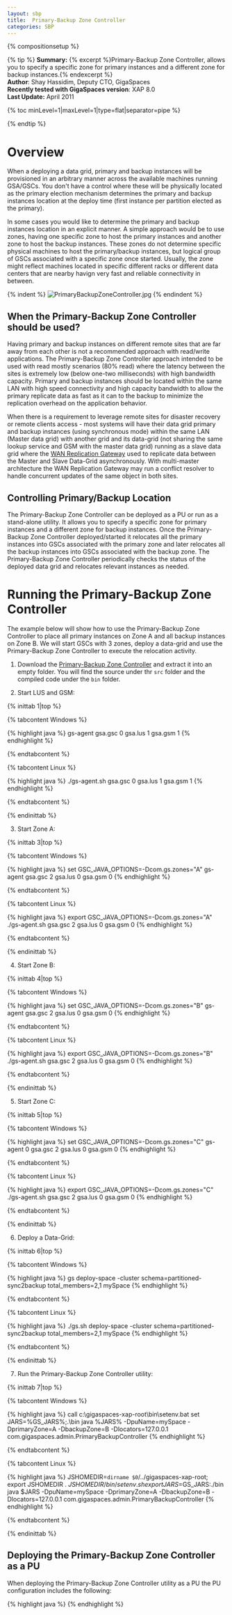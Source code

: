 ```yaml
---
layout: sbp
title:  Primary-Backup Zone Controller
categories: SBP
---
```


{% compositionsetup %}

{% tip %}
**Summary:** {% excerpt %}Primary-Backup Zone Controller, allows you to specify a specific zone for primary instances and a different zone for backup instances.{% endexcerpt %}<br/>
**Author**: Shay Hassidim, Deputy CTO, GigaSpaces<br/>
**Recently tested with GigaSpaces version**: XAP 8.0<br/>
**Last Update:** April 2011<br/>

{% toc minLevel=1|maxLevel=1|type=flat|separator=pipe %}

{% endtip %}

# Overview

When a deploying a data grid, primary and backup instances will be provisioned in an arbitrary manner across the available machines running GSA/GSCs. You don't have a control where these will be physically located as the primary election mechanism determines the primary and backup instances location at the deploy time (first instance per partition elected as the primary).

In some cases you would like to determine the primary and backup instances location in an explicit manner. A simple approach would be to use zones, having one specific zone to host the primary instances and another zone to host the backup instances. These zones do not determine specific physical machines to host the primary/backup instances, but logical group of GSCs associated with a specific zone once started. Usually, the zone might reflect machines located in specific different racks or different data centers that are nearby havign very fast and reliable connectivity in between.

{% indent %}
![PrimaryBackupZoneController.jpg](/attachment_files/sbp/PrimaryBackupZoneController.jpg)
{% endindent %}

## When the Primary-Backup Zone Controller should be used?
Having primary and backup instances on different remote sites that are far away from each other is not a recommended approach with read/write applications. The Primary-Backup Zone Controller approach intended to be used with read mostly scenarios (80% read) where the latency between the sites is extremely low (below one-two milliseconds) with high bandwidth capacity. Primary and backup instances should be located within the same LAN with high speed connectivity and high capacity bandwidth to allow the primary replicate data as fast as it can to the backup to minimize the replication overhead on the application behavior.

When there is a requirement to leverage remote sites for disaster recovery or remote clients access - most systems will have their data grid primary and backup instances (using synchronous mode) within the same LAN (Master data grid) with another grid and its data-grid (not sharing the same lookup service and GSM with the master data grid) running as a slave data grid where the [WAN Replication Gateway](./wan-replication-gateway.html) used to replicate data between the Master and Slave Data-Grid asynchronously. With multi-master architecture the WAN Replication Gateway may run a conflict resolver to handle concurrent updates of the same object in both sites.

## Controlling Primary/Backup Location
The Primary-Backup Zone Controller can be deployed as a PU or run as a stand-alone utility. It allows you to specify a specific zone for primary instances and a different zone for backup instances. Once the Primary-Backup Zone Controller deployed/started it relocates all the primary instances into GSCs associated with the primary zone and later relocates all the backup instances into GSCs associated with the backup zone. The Primary-Backup Zone Controller periodically checks the status of the deployed data grid and relocates relevant instances as needed.

# Running the Primary-Backup Zone Controller

The example below will show how to use the Primary-Backup Zone Controller to place all primary instances on Zone A and all backup instances on Zone B. We will start GSCs with 3 zones, deploy a data-grid and use the Primary-Backup Zone Controller to execute the relocation activity.

1. Download the [Primary-Backup Zone Controller](/attachment_files/sbp/PrimaryBackupZoneController.zip) and extract it into an empty folder. You will find the source under thr `src` folder and the compiled code under the `bin` folder.

2. Start LUS and GSM:

{% inittab 1|top %}

{% tabcontent Windows %}

{% highlight java %}
gs-agent gsa.gsc 0 gsa.lus 1 gsa.gsm 1
{% endhighlight %}

{% endtabcontent %}

{% tabcontent Linux %}

{% highlight java %}
./gs-agent.sh gsa.gsc 0 gsa.lus 1 gsa.gsm 1
{% endhighlight %}

{% endtabcontent %}

{% endinittab %}

3. Start Zone A:

{% inittab 3|top %}

{% tabcontent Windows %}

{% highlight java %}
set GSC_JAVA_OPTIONS=-Dcom.gs.zones="A"
gs-agent gsa.gsc 2 gsa.lus 0 gsa.gsm 0
{% endhighlight %}

{% endtabcontent %}

{% tabcontent Linux %}

{% highlight java %}
export GSC_JAVA_OPTIONS=-Dcom.gs.zones="A"
./gs-agent.sh gsa.gsc 2 gsa.lus 0 gsa.gsm 0
{% endhighlight %}

{% endtabcontent %}

{% endinittab %}

4. Start Zone B:

{% inittab 4|top %}

{% tabcontent Windows %}

{% highlight java %}
set GSC_JAVA_OPTIONS=-Dcom.gs.zones="B"
gs-agent gsa.gsc 2 gsa.lus 0 gsa.gsm 0
{% endhighlight %}

{% endtabcontent %}

{% tabcontent Linux %}

{% highlight java %}
export GSC_JAVA_OPTIONS=-Dcom.gs.zones="B"
./gs-agent.sh gsa.gsc 2 gsa.lus 0 gsa.gsm 0
{% endhighlight %}

{% endtabcontent %}

{% endinittab %}

5. Start Zone C:

{% inittab 5|top %}

{% tabcontent Windows %}

{% highlight java %}
set GSC_JAVA_OPTIONS=-Dcom.gs.zones="C"
gs-agent 0 gsa.gsc 2 gsa.lus 0 gsa.gsm 0
{% endhighlight %}

{% endtabcontent %}

{% tabcontent Linux %}

{% highlight java %}
export GSC_JAVA_OPTIONS=-Dcom.gs.zones="C"
./gs-agent.sh gsa.gsc 2 gsa.lus 0 gsa.gsm 0
{% endhighlight %}

{% endtabcontent %}

{% endinittab %}

6. Deploy a Data-Grid:

{% inittab 6|top %}

{% tabcontent Windows %}

{% highlight java %}
gs deploy-space -cluster schema=partitioned-sync2backup total_members=2,1 mySpace
{% endhighlight %}

{% endtabcontent %}

{% tabcontent Linux %}

{% highlight java %}
./gs.sh deploy-space -cluster schema=partitioned-sync2backup total_members=2,1 mySpace
{% endhighlight %}

{% endtabcontent %}

{% endinittab %}

7. Run the Primary-Backup Zone Controller utility:

{% inittab 7|top %}

{% tabcontent Windows %}

{% highlight java %}
call c:\gigaspaces-xap-root\bin\setenv.bat
set JARS=%GS_JARS%;.\bin
java %JARS% -DpuName=mySpace -DprimaryZone=A -DbackupZone=B -Dlocators=127.0.0.1 com.gigaspaces.admin.PrimaryBackupController
{% endhighlight %}

{% endtabcontent %}

{% tabcontent Linux %}

{% highlight java %}
JSHOMEDIR=`dirname $0`/../gigaspaces-xap-root; export JSHOMEDIR
. ${JSHOMEDIR}/bin/setenv.sh
export JARS=$GS_JARS:./bin
java $JARS -DpuName=mySpace -DprimaryZone=A -DbackupZone=B -Dlocators=127.0.0.1 com.gigaspaces.admin.PrimaryBackupController
{% endhighlight %}

{% endtabcontent %}

{% endinittab %}

## Deploying the Primary-Backup Zone Controller as a PU
When deploying the Primary-Backup Zone Controller utility as a PU the PU configuration includes the following:

{% highlight java %}
<bean id="PrimaryBackupController" class="com.gigaspaces.admin.PrimaryBackupController" >
	<property name="primaryZone" value="A" />
	<property name="backupZone" value="B" />
	<property name="locators" value="127.0.0.1" />
	<property name="groups" value="" />
	<property name="puName" value="mySpace" />
	<property name="delayBetweenChecks" value="60" />
</bean>
{% endhighlight %}

